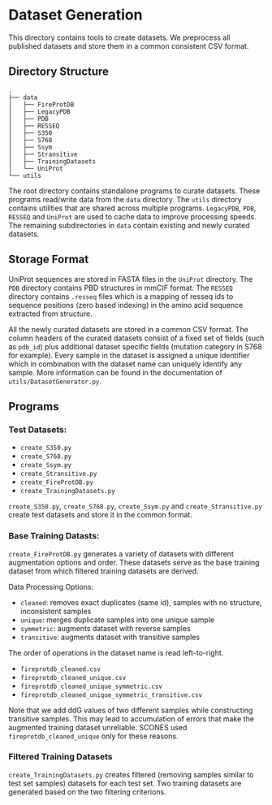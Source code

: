 # Dataset Generation

This directory contains tools to create datasets. We preprocess all published datasets and store them in a common consistent CSV format.

## Directory Structure

```
.
├── data
│   ├── FireProtDB
│   ├── LegacyPDB
│   ├── PDB
│   ├── RESSEQ
│   ├── S350
│   ├── S768
│   ├── Ssym
│   ├── Stransitive
│   ├── TrainingDatasets
│   └── UniProt
└── utils
```

The root directory contains standalone programs to curate datasets. These programs read/write data from the `data` directory. The `utils` directory contains utilities that are shared across multiple programs. `LegacyPDB`, `PDB`, `RESSEQ` and `UniProt` are used to cache data to improve processing speeds. The remaining subdirectories in `data` contain existing and newly curated datasets.

## Storage Format

UniProt sequences are stored in FASTA files in the `UniProt` directory. The `PDB` directory contains PBD structures in mmCIF format. The `RESSEQ` directory contains `.resseq` files which is a mapping of resseq ids to sequence positions (zero based indexing) in the amino acid sequence extracted from structure.

All the newly curated datasets are stored in a common CSV format. The column headers of the curated datasets consist of a fixed set of fields (such as `pdb_id`) plus additional dataset specific fields (mutation category in S768 for example). Every sample in the dataset is assigned a unique identifier which in combination with the dataset name can uniquely identify any sample. More information can be found in the documentation of `utils/DatasetGenerator.py`.

## Programs

### Test Datasets:

- `create_S350.py`
- `create_S768.py`
- `create_Ssym.py`
- `create_Stransitive.py`
- `create_FireProtDB.py`
- `create_TrainingDatasets.py`

`create_S350.py`, `create_S768.py`, `create_Ssym.py` and `create_Stransitive.py` create test datasets and store it in the common format.

### Base Training Datasts:

`create_FireProtDB.py` generates a variety of datasets with different augmentation options and order. These datasets serve as the base training dataset from which filtered training datasets are derived.

Data Processing Options:
- `cleaned`: removes exact duplicates (same id), samples with no structure, inconsistent samples
- `unique`: merges duplicate samples into one unique sample
- `symmetric`: augments dataset with reverse samples
- `transitive`: augments dataset with transitive samples

The order of operations in the dataset name is read left-to-right.

- `fireprotdb_cleaned.csv`
- `fireprotdb_cleaned_unique.csv`
- `fireprotdb_cleaned_unique_symmetric.csv`
- `fireprotdb_cleaned_unique_symmetric_transitive.csv`

Note that we add ddG values of two different samples while constructing transitive samples. This may lead to accumulation of errors that make the augmented training dataset unreliable. SCONES used `fireprotdb_cleaned_unique` only for these reasons.

### Filtered Training Datasets

`create_TrainingDatasets.py` creates filtered (removing samples similar to test set samples) datasets for each test set. Two training datasets are generated based on the two filtering criterions.